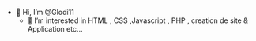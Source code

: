- 👋 Hi, I’m @Glodi11      
  - 👀 I’m interested in  HTML , CSS  ,Javascript  ,  PHP  , creation de site  & Application etc...
<!---
sang6froid/sang6froid is a ✨ special ✨ repository because its `README.md` (this file) appears on your GitHub profile.
You can click the Preview link to take a look at your changes.
--->

